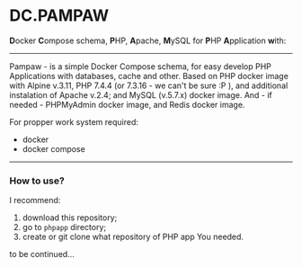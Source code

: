 # DC.PAMPAW

**D**ocker **C**ompose schema, **P**HP, **A**pache, **M**ySQL for **P**HP **A**pplication **w**ith:

---

Pampaw - is a simple Docker Compose schema, for easy develop PHP Applications with databases, cache and other. Based on PHP docker image with Alpine v.3.11, PHP 7.4.4 (or 7.3.16 - we can't be sure :P ), and additional instalation of Apache v.2.4; and MySQL (v.5.7.x) docker image. And - if needed - PHPMyAdmin docker image, and Redis docker image.

For propper work system required:
- docker
- docker compose

---

### How to use?

I recommend: 
1. download this repository;
2. go to `phpapp` directory;
3. create or git clone what repository of PHP app You needed.

to be continued...
